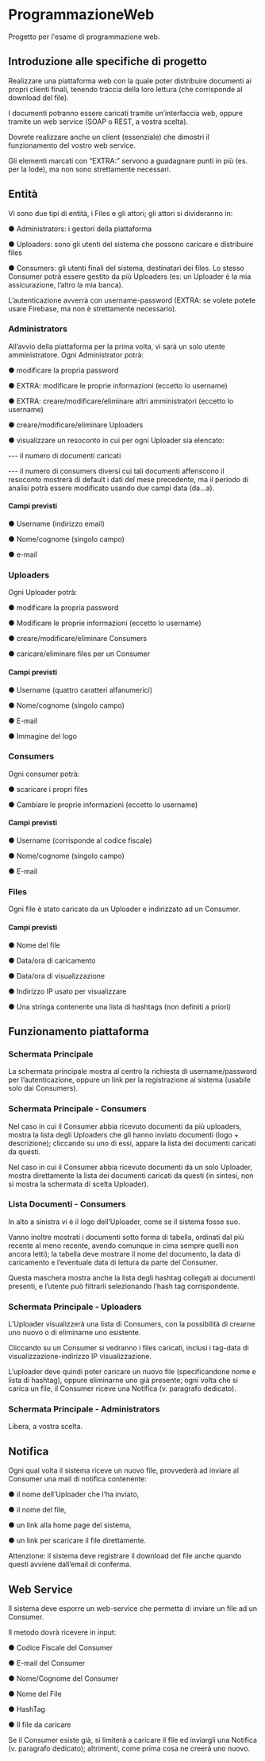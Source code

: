 # ProgrammazioneWeb
Progetto per l'esame di programmazione web.

## Introduzione alle specifiche di progetto
Realizzare una piattaforma web con la quale poter distribuire documenti ai propri clienti finali, tenendo traccia della loro lettura (che corrisponde al download del file).

I documenti potranno essere caricati tramite un’interfaccia web, oppure tramite un web service (SOAP o REST, a vostra scelta). 

Dovrete realizzare anche un client (essenziale) che dimostri il funzionamento del vostro web service.

Gli elementi marcati con “EXTRA:” servono a guadagnare punti in più (es. per la lode), ma non sono strettamente necessari.


## Entità
Vi sono due tipi di entità, i Files e gli attori; gli attori si divideranno in:

● Administrators: i gestori della piattaforma

● Uploaders: sono gli utenti del sistema che possono caricare e distribuire files

● Consumers: gli utenti finali del sistema, destinatari dei files. Lo stesso Consumer potrà essere gestito da più Uploaders (es: un Uploader è la mia assicurazione, l’altro la mia banca).

L’autenticazione avverrà con username-password (EXTRA: se volete potete usare Firebase, ma non è strettamente necessario).

### Administrators
All’avvio della piattaforma per la prima volta, vi sarà un solo utente amministratore.
Ogni Administrator potrà:

● modificare la propria password

● EXTRA: modificare le proprie informazioni (eccetto lo username)

● EXTRA: creare/modificare/eliminare altri amministratori (eccetto lo username)

● creare/modificare/eliminare Uploaders

● visualizzare un resoconto in cui per ogni Uploader sia elencato:

--- il numero di documenti caricati

--- il numero di consumers diversi cui tali documenti afferiscono il resoconto mostrerà di default i dati del mese precedente, ma il periodo di analisi potrà essere modificato usando due campi data (da...a).

#### Campi previsti
● Username (indirizzo email)

● Nome/cognome (singolo campo)

● e-mail

### Uploaders
Ogni Uploader potrà:

● modificare la propria password

● Modificare le proprie informazioni (eccetto lo username)

● creare/modificare/eliminare Consumers

● caricare/eliminare files per un Consumer

#### Campi previsti
● Username (quattro caratteri alfanumerici)

● Nome/cognome (singolo campo)

● E-mail

● Immagine del logo

### Consumers
Ogni consumer potrà:

● scaricare i propri files

● Cambiare le proprie informazioni (eccetto lo username)

#### Campi previsti
● Username (corrisponde al codice fiscale)

● Nome/cognome (singolo campo)

● E-mail

### Files
Ogni file è stato caricato da un Uploader e indirizzato ad un Consumer.

#### Campi previsti

● Nome del file

● Data/ora di caricamento

● Data/ora di visualizzazione

● Indirizzo IP usato per visualizzare

● Una stringa contenente una lista di hashtags (non definiti a priori)


## Funzionamento piattaforma

### Schermata Principale
La schermata principale mostra al centro la richiesta di username/password per l’autenticazione, oppure un link per la registrazione al sistema (usabile solo dai Consumers).

### Schermata Principale - Consumers
Nel caso in cui il Consumer abbia ricevuto documenti da più uploaders, mostra la lista degli Uploaders che gli hanno inviato documenti (logo + descrizione); cliccando su uno di essi, appare la lista dei documenti caricati da questi.

Nel caso in cui il Consumer abbia ricevuto documenti da un solo Uploader, mostra direttamente la lista dei documenti caricati da questi (in sintesi, non si mostra la schermata di scelta Uploader).

### Lista Documenti - Consumers
In alto a sinistra vi è il logo dell’Uploader, come se il sistema fosse suo.

Vanno inoltre mostrati i documenti sotto forma di tabella, ordinati dal più recente al meno recente, avendo comunque in cima sempre quelli non ancora letti); la tabella deve mostrare il nome del documento, la data di caricamento e l’eventuale data di lettura da parte del Consumer.

Questa maschera mostra anche la lista degli hashtag collegati ai documenti presenti, e l’utente può filtrarli selezionando l’hash tag corrispondente.

### Schermata Principale - Uploaders
L’Uploader visualizzerà una lista di Consumers, con la possibilità di crearne uno nuovo o di eliminarne uno esistente.

Cliccando su un Consumer si vedranno i files caricati, inclusi i tag-data di visualizzazione-indirizzo IP visualizzazione.

L’uploader deve quindi poter caricare un nuovo file (specificandone nome e lista di hashtag), oppure eliminarne uno già presente; ogni volta che si carica un file, il Consumer riceve una Notifica (v. paragrafo dedicato).

### Schermata Principale - Administrators
Libera, a vostra scelta.


## Notifica
Ogni qual volta il sistema riceve un nuovo file, provvederà ad inviare al Consumer una mail di notifica contenente:

● il nome dell’Uploader che l’ha inviato,

● il nome del file,

● un link alla home page del sistema,

● un link per scaricare il file direttamente.

Attenzione: il sistema deve registrare il download del file anche quando questi avviene dall’email di conferma.


## Web Service
Il sistema deve esporre un web-service che permetta di inviare un file ad un Consumer.

Il metodo dovrà ricevere in input:

● Codice Fiscale del Consumer

● E-mail del Consumer

● Nome/Cognome del Consumer

● Nome del File

● HashTag

● Il file da caricare

Se il Consumer esiste già, si limiterà a caricare il file ed inviargli una Notifica (v. paragrafo dedicato); altrimenti, come prima cosa ne creerà uno nuovo.
